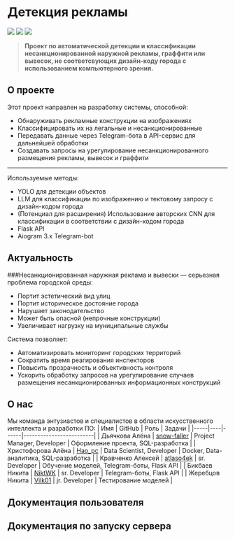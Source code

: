 # Детекция рекламы
![](https://img.shields.io/badge/Made_by-Рекламщики-green) ![](https://img.shields.io/badge/Sponsored_by-НКЭиВТ-blue) ![](https://img.shields.io/badge/Employeer-SITRONICS-purple) 
> **Проект по автоматической детекции и классификации несанкционированной наружной рекламы, граффити или вывесок, не соответсвующих дизайн-коду города с использованием компьютерного зрения.**

## О проекте

Этот проект направлен на разработку системы, способной:
- Обнаруживать рекламные конструкции на изображениях
- Классифицировать их на легальные и несанкционированные
- Передавать данные через Telegram-бота в API-сервис для дальнейшей обработки
- Создавать запросы на урегулирование несанкционированного размещения рекламы, вывесок и граффити
---
Используемые методы: 
- YOLO для детекции объектов
- LLM для классификации по изображению и тектовому запросу с дизайн-кодом города
- (Потенциал для расширения) Использование авторских CNN для классификации в соответствии с дизайн-кодом города
- Flask API
- Aiogram 3.x Telegram-bot

## Актуальность

###Несанкционированная наружная реклама и вывески — серьезная проблема городской среды:
- Портит эстетический вид улиц
- Портит историческое достояние города
- Нарушает законодательство
- Может быть опасной (непрочные конструкции)
- Увеличивает нагрузку на муниципальные службы

Система позволяет:
- Автоматизировать мониторинг городских территорий
- Сократить время реагирования инспекторов
- Повысить прозрачность и объективность контроля
- Ускорить обработку запросов на урегулирование случаев размещения несанкционированных информационных конструкций

## О нас
Мы команда энтузиастов и специалистов в области искусственного интеллекта и разработки ПО:
| Имя | GitHub | Роль | Задачи |
|-----|----|------|-------------------------|
| Дьячкова Алёна | [snow-faller](https://github.com/snow-faller "Дьячкова Алёна") | Project Manager, Developer | Оформление проекта, SQL-разработка |
| Христофорова Алёна | [Hao_pc](https://github.com/hao-pc "Христофорова Алёна") | Data Scientist, Developer | Docker, Data-аналитика, SQL-разработка |
| Кравченко Алексей | [atlaso4ek](https://github.com/ATLASO4EK "Кравченко Алексей") | sr. Developer | Обучение моделей, Telegram-боты, Flask API |
| Бикбаев Никита | [NiktWK](https://github.com/NiktWK "Бикбаев Никита") | sr. Developer | Telegram-боты, Flask API |
| Жеребцов Никита | [Vilk01](https://github.com/Vilk01 "Жеребцов Никита") | jr. Developer | Тестирование моделей |


## Документация пользователя


## Документация по запуску сервера
